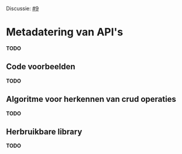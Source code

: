 Discussie: [#9](https://github.com/pietercolpaert/generieke-hypermedia-api/issues/9)

# Metadatering van API's

__TODO__

## Code voorbeelden

__TODO__

## Algoritme voor herkennen van crud operaties

__TODO__

## Herbruikbare library

__TODO__